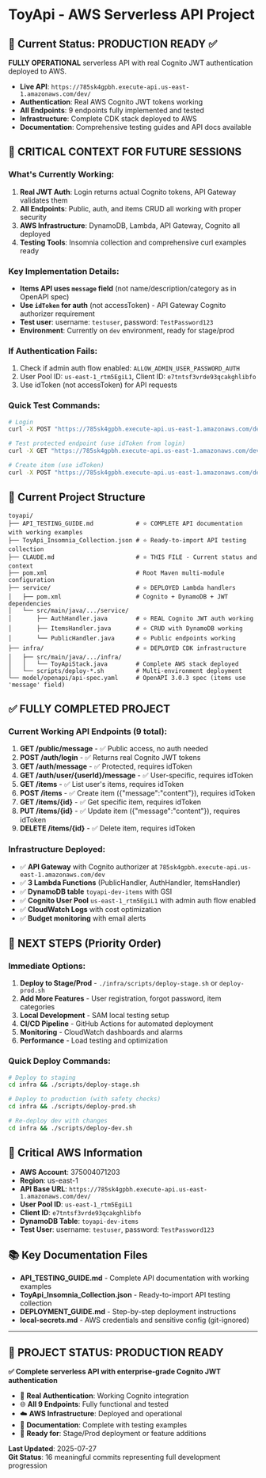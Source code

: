 # ToyApi - AWS Serverless API Project

## 🎯 Current Status: PRODUCTION READY ✅

**FULLY OPERATIONAL** serverless API with real Cognito JWT authentication deployed to AWS.

- **Live API**: `https://785sk4gpbh.execute-api.us-east-1.amazonaws.com/dev/`
- **Authentication**: Real AWS Cognito JWT tokens working
- **All Endpoints**: 9 endpoints fully implemented and tested
- **Infrastructure**: Complete CDK stack deployed to AWS
- **Documentation**: Comprehensive testing guides and API docs available

## 🚨 CRITICAL CONTEXT FOR FUTURE SESSIONS

### What's Currently Working:
1. **Real JWT Auth**: Login returns actual Cognito tokens, API Gateway validates them
2. **All Endpoints**: Public, auth, and items CRUD all working with proper security
3. **AWS Infrastructure**: DynamoDB, Lambda, API Gateway, Cognito all deployed
4. **Testing Tools**: Insomnia collection and comprehensive curl examples ready

### Key Implementation Details:
- **Items API uses `message` field** (not name/description/category as in OpenAPI spec)
- **Use `idToken` for auth** (not accessToken) - API Gateway Cognito authorizer requirement
- **Test user**: username: `testuser`, password: `TestPassword123`
- **Environment**: Currently on `dev` environment, ready for stage/prod

### If Authentication Fails:
1. Check if admin auth flow enabled: `ALLOW_ADMIN_USER_PASSWORD_AUTH`
2. User Pool ID: `us-east-1_rtm5EgiL1`, Client ID: `e7tntsf3vrde93qcakghlibfo`
3. Use idToken (not accessToken) for API requests

### Quick Test Commands:
```bash
# Login
curl -X POST "https://785sk4gpbh.execute-api.us-east-1.amazonaws.com/dev/auth/login" -H "Content-Type: application/json" -d '{"username":"testuser","password":"TestPassword123"}'

# Test protected endpoint (use idToken from login)
curl -X GET "https://785sk4gpbh.execute-api.us-east-1.amazonaws.com/dev/auth/message" -H "Authorization: Bearer <idToken>"

# Create item (use idToken)
curl -X POST "https://785sk4gpbh.execute-api.us-east-1.amazonaws.com/dev/items" -H "Content-Type: application/json" -H "Authorization: Bearer <idToken>" -d '{"message":"test item"}'
```

## 📁 Current Project Structure

```
toyapi/
├── API_TESTING_GUIDE.md            # ⭐ COMPLETE API documentation with working examples
├── ToyApi_Insomnia_Collection.json # ⭐ Ready-to-import API testing collection
├── CLAUDE.md                       # ⭐ THIS FILE - Current status and context
├── pom.xml                         # Root Maven multi-module configuration
├── service/                        # ⭐ DEPLOYED Lambda handlers
│   ├── pom.xml                     # Cognito + DynamoDB + JWT dependencies
│   └── src/main/java/.../service/
│       ├── AuthHandler.java        # ⭐ REAL Cognito JWT auth working
│       ├── ItemsHandler.java       # ⭐ CRUD with DynamoDB working
│       └── PublicHandler.java      # ⭐ Public endpoints working
├── infra/                          # ⭐ DEPLOYED CDK infrastructure
│   ├── src/main/java/.../infra/
│   │   └── ToyApiStack.java        # Complete AWS stack deployed
│   └── scripts/deploy-*.sh         # Multi-environment deployment
└── model/openapi/api-spec.yaml     # OpenAPI 3.0.3 spec (items use 'message' field)
```

## ✅ FULLY COMPLETED PROJECT

### Current Working API Endpoints (9 total):
1. **GET /public/message** - ✅ Public access, no auth needed
2. **POST /auth/login** - ✅ Returns real Cognito JWT tokens
3. **GET /auth/message** - ✅ Protected, requires idToken
4. **GET /auth/user/{userId}/message** - ✅ User-specific, requires idToken  
5. **GET /items** - ✅ List user's items, requires idToken
6. **POST /items** - ✅ Create item ({"message":"content"}), requires idToken
7. **GET /items/{id}** - ✅ Get specific item, requires idToken
8. **PUT /items/{id}** - ✅ Update item ({"message":"content"}), requires idToken  
9. **DELETE /items/{id}** - ✅ Delete item, requires idToken

### Infrastructure Deployed:
- ✅ **API Gateway** with Cognito authorizer at `785sk4gpbh.execute-api.us-east-1.amazonaws.com/dev`
- ✅ **3 Lambda Functions** (PublicHandler, AuthHandler, ItemsHandler) 
- ✅ **DynamoDB table** `toyapi-dev-items` with GSI
- ✅ **Cognito User Pool** `us-east-1_rtm5EgiL1` with admin auth flow enabled
- ✅ **CloudWatch Logs** with cost optimization
- ✅ **Budget monitoring** with email alerts

## 🎯 NEXT STEPS (Priority Order)

### Immediate Options:
1. **Deploy to Stage/Prod** - `./infra/scripts/deploy-stage.sh` or `deploy-prod.sh`
2. **Add More Features** - User registration, forgot password, item categories
3. **Local Development** - SAM local testing setup
4. **CI/CD Pipeline** - GitHub Actions for automated deployment
5. **Monitoring** - CloudWatch dashboards and alarms
6. **Performance** - Load testing and optimization

### Quick Deploy Commands:
```bash
# Deploy to staging
cd infra && ./scripts/deploy-stage.sh

# Deploy to production (with safety checks)
cd infra && ./scripts/deploy-prod.sh

# Re-deploy dev with changes
cd infra && ./scripts/deploy-dev.sh
```

## 🔑 Critical AWS Information

- **AWS Account**: 375004071203  
- **Region**: us-east-1
- **API Base URL**: `https://785sk4gpbh.execute-api.us-east-1.amazonaws.com/dev/`
- **User Pool ID**: `us-east-1_rtm5EgiL1`
- **Client ID**: `e7tntsf3vrde93qcakghlibfo`  
- **DynamoDB Table**: `toyapi-dev-items`
- **Test User**: username: `testuser`, password: `TestPassword123`

## 📚 Key Documentation Files

- **API_TESTING_GUIDE.md** - Complete API documentation with working examples
- **ToyApi_Insomnia_Collection.json** - Ready-to-import API testing collection  
- **DEPLOYMENT_GUIDE.md** - Step-by-step deployment instructions
- **local-secrets.md** - AWS credentials and sensitive config (git-ignored)

---

## 🎉 PROJECT STATUS: PRODUCTION READY

**✅ Complete serverless API with enterprise-grade Cognito JWT authentication**

- 🔐 **Real Authentication**: Working Cognito integration
- 🌐 **All 9 Endpoints**: Fully functional and tested
- ☁️ **AWS Infrastructure**: Deployed and operational  
- 📖 **Documentation**: Complete with testing examples
- 🚀 **Ready for**: Stage/Prod deployment or feature additions

**Last Updated**: 2025-07-27  
**Git Status**: 16 meaningful commits representing full development progression